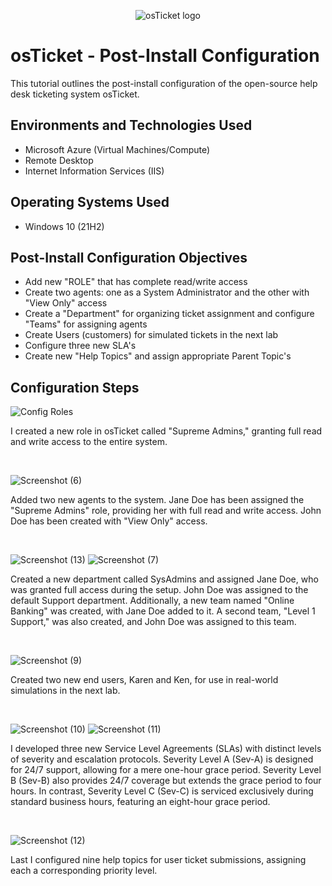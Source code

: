<p align="center">
<img src="https://i.imgur.com/Clzj7Xs.png" alt="osTicket logo"/>
</p>

<h1>osTicket - Post-Install Configuration</h1>
This tutorial outlines the post-install configuration of the open-source help desk ticketing system osTicket.<br />



<h2>Environments and Technologies Used</h2>

- Microsoft Azure (Virtual Machines/Compute)
- Remote Desktop
- Internet Information Services (IIS)

<h2>Operating Systems Used </h2>

- Windows 10</b> (21H2)

<h2>Post-Install Configuration Objectives</h2>

- Add new "ROLE" that has complete read/write access 
- Create two agents: one as a System Administrator and the other with "View Only" access
- Create a "Department" for organizing ticket assignment and configure "Teams" for assigning agents
- Create Users (customers) for simulated tickets in the next lab 
- Configure three new SLA's
- Create new "Help Topics" and assign appropriate Parent Topic's

<h2>Configuration Steps</h2>

![Config Roles](https://github.com/user-attachments/assets/a730daf9-d88c-4a4b-bec4-b2417b74ca03)

I created a new role in osTicket called "Supreme Admins," granting full read and write access to the entire system.
</p>
<br />

![Screenshot (6)](https://github.com/user-attachments/assets/83a0990d-a804-49c0-9ef1-556645cbcb52)

Added two new agents to the system. Jane Doe has been assigned the "Supreme Admins" role, providing her with full read and write access. John Doe has been created with "View Only" access.
</p>
<br />

![Screenshot (13)](https://github.com/user-attachments/assets/fcaeb068-906a-4f69-ace5-0312a63cbf60) ![Screenshot (7)](https://github.com/user-attachments/assets/c7384421-afb8-4e28-a2a8-c814e4f7c72c)


Created a new department called SysAdmins and assigned Jane Doe, who was granted full access during the setup. John Doe was assigned to the default Support department. Additionally, a new team named "Online Banking" was created, with Jane Doe added to it. A second team, "Level 1 Support," was also created, and John Doe was assigned to this team.
</p>
<br />

![Screenshot (9)](https://github.com/user-attachments/assets/89c8ecf1-b445-4ccb-bc34-8c8b35d7bd52)


<p>
Created two new end users, Karen and Ken, for use in real-world simulations in the next lab.
</p>
<br />

![Screenshot (10)](https://github.com/user-attachments/assets/12c49844-ecc5-4157-8146-c74210c7ac09) ![Screenshot (11)](https://github.com/user-attachments/assets/026e9f69-2f6f-4bc2-ada1-f51ebe613918)




<p>
I developed three new Service Level Agreements (SLAs) with distinct levels of severity and escalation protocols. Severity Level A (Sev-A) is designed for 24/7 support, allowing for a mere one-hour grace period. Severity Level B (Sev-B) also provides 24/7 coverage but extends the grace period to four hours. In contrast, Severity Level C (Sev-C) is serviced exclusively during standard business hours, featuring an eight-hour grace period. 
</p>
<br />

![Screenshot (12)](https://github.com/user-attachments/assets/7389ff8c-1c64-44e0-b11f-ac57a89e5570)

<p>
Last I configured nine help topics for user ticket submissions, assigning each a corresponding priority level.
</p>
<br />
